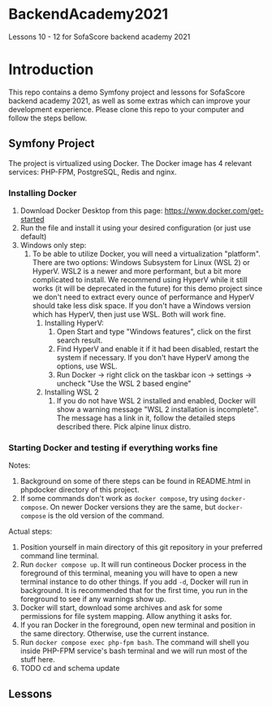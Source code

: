 # BackendAcademy2021
Lessons 10 - 12 for SofaScore backend academy 2021

# Introduction
This repo contains a demo Symfony project and lessons for SofaScore backend academy 2021, as well as some extras which can improve your development experience. Please clone this repo to your computer and follow the steps bellow.

## Symfony Project
The project is virtualized using Docker. The Docker image has 4 relevant services: PHP-FPM, PostgreSQL, Redis and nginx.

### Installing Docker
1. Download Docker Desktop from this page: https://www.docker.com/get-started
2. Run the file and install it using your desired configuration (or just use default)
3. Windows only step:
    1. To be able to utilize Docker, you will need a virtualization "platform". There are two options: Windows Subsystem for Linux (WSL 2) or HyperV. WSL2 is a newer and more performant, but a bit more complicated to install. We recommend using HyperV while it still works (it will be deprecated in the future) for this demo project since we don't need to extract every ounce of performance and HyperV should take less disk space. If you don't have a Windows version which has HyperV, then just use WSL. Both will work fine.
        1. Installing HyperV:
            1. Open Start and type "Windows features", click on the first search result.
            2. Find HyperV and enable it if it had been disabled, restart the system if necessary. If you don't have HyperV among the options, use WSL.
            3. Run Docker -> right click on the taskbar icon -> settings -> uncheck "Use the WSL 2 based engine"
        2. Installing WSL 2
            1. If you do not have WSL 2 installed and enabled, Docker will show a warning message "WSL 2 installation is incomplete". The message has a link in it, follow the detailed steps described there. Pick alpine linux distro.

### Starting Docker and testing if everything works fine
Notes:
1. Background on some of there steps can be found in README.html in phpdocker directory of this project.
2. If some commands don't work as `docker compose`, try using `docker-compose`. On newer Docker versions they are the same, but `docker-compose` is the old version of the command.

Actual steps:
1. Position yourself in main directory of this git repository in your preferred command line terminal.
2. Run `docker compose up`. It will run contineous Docker process in the foreground of this terminal, meaning you will have to open a new terminal instance to do other things. If you add `-d`, Docker will run in background. It is recommended that for the first time, you run in the foreground to see if any warnings show up.
3. Docker will start, download some archives and ask for some permissions for file system mapping. Allow anything it asks for.
4. If you ran Docker in the foreground, open new terminal and position in the same directory. Otherwise, use the current instance.
5. Run `docker compose exec php-fpm bash`. The command will shell you inside PHP-FPM service's bash terminal and we will run most of the stuff here.
6. TODO cd and schema update

## Lessons 
